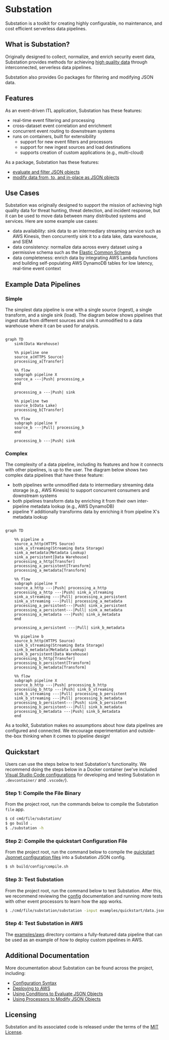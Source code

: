 # Substation

Substation is a toolkit for creating highly configurable, no maintenance, and cost efficient serverless data pipelines.

## What is Substation?

Originally designed to collect, normalize, and enrich security event data, Substation provides methods for achieving [high quality data](https://en.wikipedia.org/wiki/Data_quality#Definitions) through interconnected, serverless data pipelines.

Substation also provides Go packages for filtering and modifying JSON data.

## Features

As an event-driven ITL application, Substation has these features:

- real-time event filtering and processing
- cross-dataset event correlation and enrichment
- concurrent event routing to downstream systems
- runs on containers, built for extensibility
  - support for new event filters and processors
  - support for new ingest sources and load destinations
  - supports creation of custom applications (e.g., multi-cloud)

As a package, Substation has these features:

- [evaluate and filter JSON objects](condition/)
- [modify data from, to, and in-place as JSON objects](process/)

## Use Cases

Substation was originally designed to support the mission of achieving high quality data for threat hunting, threat detection, and incident response, but it can be used to move data between many distributed systems and services. Here are some example use cases:

- data availability: sink data to an intermediary streaming service such as AWS Kinesis, then concurrently sink it to a data lake, data warehouse, and SIEM
- data consistency: normalize data across every dataset using a permissive schema such as the [Elastic Common Schema](https://www.elastic.co/guide/en/ecs/current/index.html)
- data completeness: enrich data by integrating AWS Lambda functions and building self-populating AWS DynamoDB tables for low latency, real-time event context

## Example Data Pipelines

### Simple

The simplest data pipeline is one with a single source (ingest), a single transform, and a single sink (load). The diagram below shows pipelines that ingest data from different sources and sink it unmodified to a data warehouse where it can be used for analysis.

```mermaid

graph TD
    sink(Data Warehouse)

    %% pipeline one
    source_a(HTTPS Source)
    processing_a[Transfer]

    %% flow
    subgraph pipeline X
    source_a ---|Push| processing_a
    end

    processing_a ---|Push| sink

    %% pipeline two
    source_b(Data Lake)
    processing_b[Transfer]

    %% flow
    subgraph pipeline Y
    source_b ---|Pull| processing_b
    end

    processing_b ---|Push| sink
```

### Complex

The complexity of a data pipeline, including its features and how it connects with other pipelines, is up to the user. The diagram below shows two complex data pipelines that have these feature:

- both pipelines write unmodified data to intermediary streaming data storage (e.g., AWS Kinesis) to support concurrent consumers and downstream systems
- both pipelines transform data by enriching it from their own inter-pipeline metadata lookup (e.g., AWS DynamoDB)
- pipeline Y additionally transforms data by enriching it from pipeline X's metadata lookup


```mermaid

graph TD

    %% pipeline a
    source_a_http(HTTPS Source)
    sink_a_streaming(Streaming Data Storage)
    sink_a_metadata(Metadata Lookup)
    sink_a_persistent[Data Warehouse]
    processing_a_http[Transfer]
    processing_a_persistent[Transform]
    processing_a_metadata[Transform]

    %% flow
    subgraph pipeline Y
    source_a_http ---|Push| processing_a_http
    processing_a_http ---|Push| sink_a_streaming
    sink_a_streaming ---|Pull| processing_a_persistent
    sink_a_streaming ---|Pull| processing_a_metadata
    processing_a_persistent---|Push| sink_a_persistent
    processing_a_persistent---|Pull| sink_a_metadata
    processing_a_metadata ---|Push| sink_a_metadata
    end

    processing_a_persistent ---|Pull| sink_b_metadata

    %% pipeline b
    source_b_http(HTTPS Source)
    sink_b_streaming(Streaming Data Storage)
    sink_b_metadata(Metadata Lookup)
    sink_b_persistent(Data Warehouse)
    processing_b_http[Transfer]
    processing_b_persistent[Transform]
    processing_b_metadata[Transform]

    %% flow
    subgraph pipeline X
    source_b_http ---|Push| processing_b_http
    processing_b_http ---|Push| sink_b_streaming
    sink_b_streaming ---|Pull| processing_b_persistent
    sink_b_streaming ---|Pull| processing_b_metadata
    processing_b_persistent---|Push| sink_b_persistent
    processing_b_persistent---|Pull| sink_b_metadata
    processing_b_metadata ---|Push| sink_b_metadata
    end
```

As a toolkit, Substation makes no assumptions about how data pipelines are configured and connected. We encourage experimentation and outside-the-box thinking when it comes to pipeline design!

## Quickstart

Users can use the steps below to test Substation's functionality. We recommend doing the steps below in a Docker container (we've included [Visual Studio Code configurations](https://code.visualstudio.com/docs/remote/containers) for developing and testing Substation in `.devcontainer/` and `.vscode/`).

### Step 1: Compile the File Binary

From the project root, run the commands below to compile the Substation `file` app.

```bash
$ cd cmd/file/substation/
$ go build .
$ ./substation -h
```

### Step 2: Compile the quickstart Configuration File

From the project root, run the command below to compile the [quickstart Jsonnet configuration files](examples/quickstart/) into a Substation JSON config.

```bash
$ sh build/config/compile.sh
```

### Step 3: Test Substation

From the project root, run the command below to test Substation. After this, we recommend reviewing the [config](/config/) documentation and running more tests with other event processors to learn how the app works.

```bash
$ ./cmd/file/substation/substation -input examples/quickstart/data.json -config examples/quickstart/config.json
```

### Step 4: Test Substation in AWS

The [examples/aws](/examples/aws/) directory contains a fully-featured data pipeline that can be used as an example of how to deploy custom pipelines in AWS.

## Additional Documentation

More documentation about Substation can be found across the project, including:

- [Configuration Syntax](/config/)
- [Deploying to AWS](/examples/aws/)
- [Using Conditions to Evaluate JSON Objects](/condition/)
- [Using Processors to Modify JSON Objects](/process/)

## Licensing

Substation and its associated code is released under the terms of the [MIT License](LICENSE).
